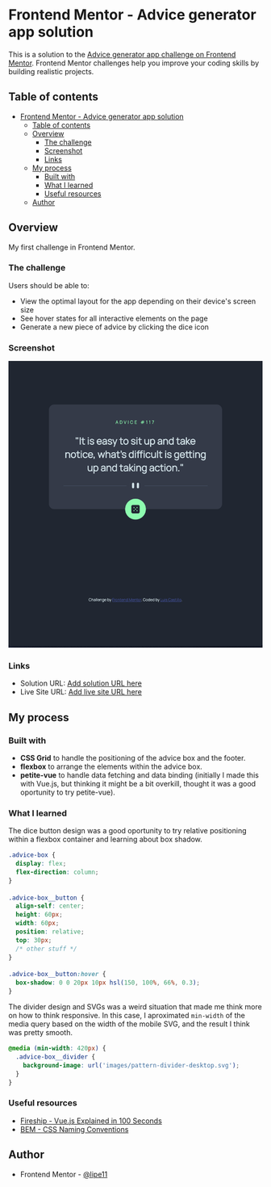 # Frontend Mentor - Advice generator app solution

This is a solution to the [Advice generator app challenge on Frontend Mentor](https://www.frontendmentor.io/challenges/advice-generator-app-QdUG-13db). Frontend Mentor challenges help you improve your coding skills by building realistic projects.

## Table of contents

- [Frontend Mentor - Advice generator app solution](#frontend-mentor---advice-generator-app-solution)
  - [Table of contents](#table-of-contents)
  - [Overview](#overview)
    - [The challenge](#the-challenge)
    - [Screenshot](#screenshot)
    - [Links](#links)
  - [My process](#my-process)
    - [Built with](#built-with)
    - [What I learned](#what-i-learned)
    - [Useful resources](#useful-resources)
  - [Author](#author)

## Overview

My first challenge in Frontend Mentor.

### The challenge

Users should be able to:

- View the optimal layout for the app depending on their device's screen size
- See hover states for all interactive elements on the page
- Generate a new piece of advice by clicking the dice icon

### Screenshot

![](./screenshot.png)

### Links

- Solution URL: [Add solution URL here](https://your-solution-url.com)
- Live Site URL: [Add live site URL here](https://your-live-site-url.com)

## My process

### Built with

- **CSS Grid** to handle the positioning of the advice box and the footer.
- **flexbox** to arrange the elements within the advice box.
- **petite-vue** to handle data fetching and data binding (initially I made this with Vue.js, but thinking it might be a bit overkill, thought it was a good oportunity to try petite-vue).

### What I learned

The dice button design was a good oportunity to try relative positioning within a flexbox container and learning about box shadow.

```css
.advice-box {
  display: flex;
  flex-direction: column;
}

.advice-box__button {
  align-self: center;
  height: 60px;
  width: 60px;
  position: relative;
  top: 30px;
  /* other stuff */
}

.advice-box__button:hover {
  box-shadow: 0 0 20px 10px hsl(150, 100%, 66%, 0.3);
}
```

The divider design and SVGs was a weird situation that made me think more on how to think responsive. In this case, I aproximated `min-width` of the media query based on the width of the mobile SVG, and the result I think was pretty smooth.

```css
@media (min-width: 420px) {
  .advice-box__divider {
    background-image: url('images/pattern-divider-desktop.svg');
  }
}
```

### Useful resources

- [Fireship - Vue.js Explained in 100 Seconds](https://www.youtube.com/watch?v=nhBVL41-_Cw)
- [BEM - CSS Naming Conventions](http://getbem.com/naming/)

## Author

- Frontend Mentor - [@lipe11](https://www.frontendmentor.io/profile/lipe11)
